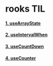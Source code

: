 # rooks TIL

#### [1. useArrayState](./md/useArrayState.md)

#### [2. useIntervalWhen](./md/useIntervalWhen.md)

#### [3. useCountDown](./md/useCountDown.md)

#### [4. useCounter](./md/useCounter.md)
